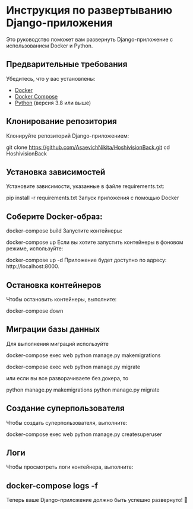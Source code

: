 
# Инструкция по развертыванию Django-приложения

Это руководство поможет вам развернуть Django-приложение с использованием Docker и Python.

## Предварительные требования

Убедитесь, что у вас установлены:
- [Docker](https://docs.docker.com/get-docker/)
- [Docker Compose](https://docs.docker.com/compose/install/)
- [Python](https://www.python.org/downloads/) (версия 3.8 или выше)

## Клонирование репозитория

Клонируйте репозиторий Django-приложением:

git clone https://github.com/AsaevichNikita/HoshivisionBack.git
cd HoshivisionBack

## Установка зависимостей
Установите зависимости, указанные в файле requirements.txt:

pip install -r requirements.txt
Запуск приложения с помощью Docker

## Соберите Docker-образ:

docker-compose build
Запустите контейнеры:

docker-compose up
Если вы хотите запустить контейнеры в фоновом режиме, используйте:

docker-compose up -d
Приложение будет доступно по адресу: http://localhost:8000.

## Остановка контейнеров
Чтобы остановить контейнеры, выполните:

docker-compose down

## Миграции базы данных
Для выполнения миграций используйте

docker-compose exec web python manage.py makemigrations

docker-compose exec web python manage.py migrate

или если вы все разворачиваете без докера, то

python manage.py makemigrations
python manage.py migrate

## Создание суперпользователя
Чтобы создать суперпользователя, выполните:

docker-compose exec web python manage.py createsuperuser

## Логи
Чтобы просмотреть логи контейнера, выполните:

## docker-compose logs -f
Теперь ваше Django-приложение должно быть успешно развернуто! 🚀
